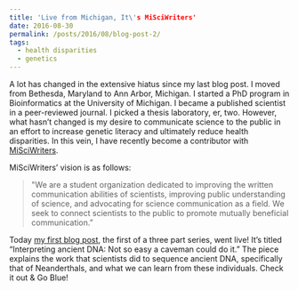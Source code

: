 ```yaml
---
title: 'Live from Michigan, It\'s MiSciWriters'
date: 2016-08-30
permalink: /posts/2016/08/blog-post-2/
tags:
  - health disparities
  - genetics
---
```


A lot has changed in the extensive hiatus since my last blog post. I moved from Bethesda, Maryland to Ann Arbor, Michigan. I started a PhD program in Bioinformatics at the University of Michigan. I became a published scientist in a peer-reviewed journal. I picked a thesis laboratory, er, two. However, what hasn’t changed is my desire to communicate science to the public in an effort to increase genetic literacy and ultimately reduce health disparities. In this vein, I have recently become a contributor with [MiSciWriters](https://misciwriters.com).

MiSciWriters’ vision is as follows:

> "We are a student organization dedicated to improving the written communication abilities of scientists, improving public understanding of science, and advocating for science communication as a field. We seek to connect scientists to the public to promote mutually beneficial communication.”

Today [my first blog post](https://misciwriters.com/2016/08/30/interpreting-ancient-dna-not-so-easy-a-caveman-could-do-it/), the first of a three part series, went live! It’s titled “Interpreting ancient DNA: Not so easy a caveman could do it.”  The piece explains the work that scientists did to sequence ancient DNA, specifically that of Neanderthals, and what we can learn from these individuals. Check it out & Go Blue!
